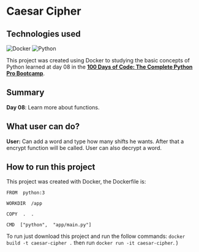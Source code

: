 # Caesar Cipher

## Technologies used
![Docker](https://img.shields.io/badge/docker-%230db7ed.svg?style=for-the-badge&logo=docker&logoColor=white)  ![Python](https://img.shields.io/badge/python-3670A0?style=for-the-badge&logo=python&logoColor=ffdd54) 

This project was created using Docker to studying the basic concepts of Python learned at day 08  in the **[100 Days of Code: The Complete Python Pro Bootcamp](https://www.udemy.com/course/100-days-of-code/)**. 

## Summary
**Day 08**: Learn more about functions. 

## What user can do?

**User:** Can add a word and type how many shifts he wants. After that a encrypt function will be called. User can also decrypt a word. 

## How to run this project
This project was created with Docker, the Dockerfile is:

    FROM  python:3
    
    WORKDIR  /app
    
    COPY  .  .
    
    CMD  ["python",  "app/main.py"]

To run just download this project and run the follow commands:  `docker build -t caesar-cipher .`  then run `docker run -it caesar-cipher`. )

